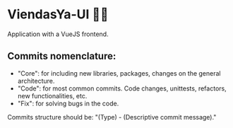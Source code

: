 # ViendasYa-UI 🍖🍤
Application with a VueJS frontend.

## Commits nomenclature:
- "Core": for including new libraries, packages, changes on the general architecture.
- "Code": for most common commits. Code changes, unittests, refactors, new functionalities, etc.
- "Fix": for solving bugs in the code.

Commits structure should be: "(Type) - (Descriptive commit message)."
